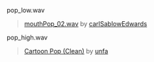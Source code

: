 pop_low.wav
> [mouthPop_02.wav](http://freesound.org/people/carlSablowEdwards/sounds/47498/) by [carlSablowEdwards](http://freesound.org/people/carlSablowEdwards/)

pop_high.wav
> [Cartoon Pop (Clean)](http://freesound.org/people/unfa/sounds/245645/) by [unfa](http://freesound.org/people/unfa/)